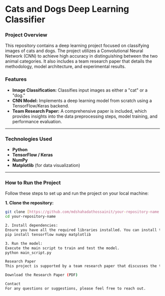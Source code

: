 # Cats and Dogs Deep Learning Classifier

### Project Overview
This repository contains a deep learning project focused on classifying images of cats and dogs. The project utilizes a Convolutional Neural Network (CNN) to achieve high accuracy in distinguishing between the two animal categories. It also includes a team research paper that details the methodology, model architecture, and experimental results.

### Features
* **Image Classification:** Classifies input images as either a "cat" or a "dog."
* **CNN Model:** Implements a deep learning model from scratch using a TensorFlow/Keras backend.
* **Team Research Paper:** A comprehensive paper is included, which provides insights into the data preprocessing steps, model training, and performance evaluation.

---

### Technologies Used
* **Python**
* **TensorFlow / Keras**
* **NumPy**
* **Matplotlib** (for data visualization)

---

### How to Run the Project
Follow these steps to set up and run the project on your local machine:

**1. Clone the repository:**
   ```bash
   git clone [https://github.com/mdshahadathossainit/your-repository-name.git](https://github.com/mdshahadathossainit/your-repository-name.git)
   cd your-repository-name

2. Install dependencies:
Ensure you have all the required libraries installed. You can install them using pip:
pip install tensorflow numpy matplotlib

3. Run the model:
Execute the main script to train and test the model.
python main_script.py

Research Paper
This project is supported by a team research paper that discusses the theoretical and practical aspects of the model.

Download the Research Paper (PDF)

Contact
For any questions or suggestions, please feel free to reach out.
